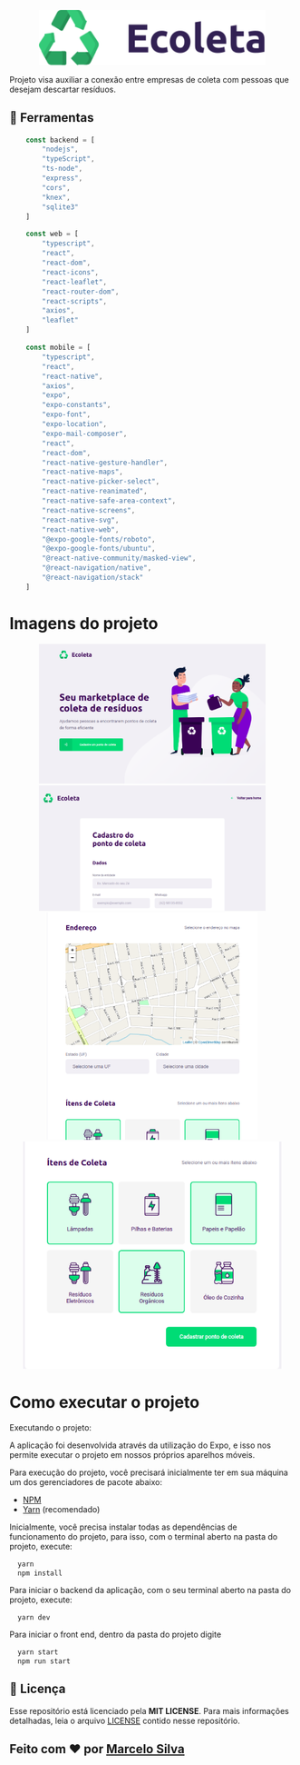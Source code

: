 <p align="center">
  <img src="https://raw.githubusercontent.com/marcelobrk/app-coleta-online/7384e21dec878eed00cc5616ba0b817ca36bca6e/web/src/assets/logo.svg" width="400" />
</p>

Projeto visa auxiliar a conexão entre empresas de coleta com pessoas que desejam descartar resíduos.

## **:rocket: Ferramentas**

```js
    const backend = [
        "nodejs",
        "typeScript",
        "ts-node",
        "express",
        "cors",
        "knex",
        "sqlite3"
    ]
```

```js
    const web = [
        "typescript",
        "react",
        "react-dom",
        "react-icons",
        "react-leaflet",
        "react-router-dom",
        "react-scripts",
        "axios",
        "leaflet"
    ]
```

```js
    const mobile = [
        "typescript",
        "react",
        "react-native",
        "axios",
        "expo",
        "expo-constants",
        "expo-font",
        "expo-location",
        "expo-mail-composer",
        "react",
        "react-dom",
        "react-native-gesture-handler",
        "react-native-maps",
        "react-native-picker-select",
        "react-native-reanimated",
        "react-native-safe-area-context",
        "react-native-screens",
        "react-native-svg",
        "react-native-web",
        "@expo-google-fonts/roboto",
        "@expo-google-fonts/ubuntu",
        "@react-native-community/masked-view",
        "@react-navigation/native",
        "@react-navigation/stack"
    ]
```

# Imagens do projeto
<p align="center">
    <img width="400"  src="https://raw.githubusercontent.com/marcelobrk/app-coleta-online/master/images/coleta1.png">
    <img width="400"  src="https://raw.githubusercontent.com/marcelobrk/app-coleta-online/master/images/coleta2.png">
    <img height="400"  src="https://raw.githubusercontent.com/marcelobrk/app-coleta-online/master/images/coleta3.png">
    <img height="400"  src="https://raw.githubusercontent.com/marcelobrk/app-coleta-online/master/images/coleta4.png">

</p>


# Como executar o projeto

<p>Executando o projeto:</p>

<p>
A aplicação foi desenvolvida através da utilização do Expo, e isso nos permite executar o projeto em nossos próprios aparelhos
móveis.
</p>

<p>Para execução do projeto, você precisará inicialmente ter em sua máquina um dos gerenciadores de pacote abaixo: </p>

- [NPM](https://www.npmjs.com/)
- [Yarn](https://yarnpkg.com/lang/en/) (recomendado)

<p>
  Inicialmente, você precisa instalar todas as dependências de funcionamento do projeto, para isso, com o terminal aberto na pasta do projeto, execute:
</p>


```
  yarn
  npm install
```



<p>
  Para iniciar o backend da aplicação, com o seu terminal aberto na pasta do projeto, execute: 
</p>

```
  yarn dev
```


<p>
  Para iniciar o front end, dentro da pasta do projeto digite
</p>


```
  yarn start
  npm run start
```

## **:page_with_curl: Licença**

Esse repositório está licenciado pela **MIT LICENSE**. Para mais informações detalhadas, leia o arquivo [LICENSE](./LICENSE) contido nesse repositório. 

<h2>Feito com ❤️ por <a href="https://www.linkedin.com/in/marcelo1z">Marcelo Silva</a></h2>
